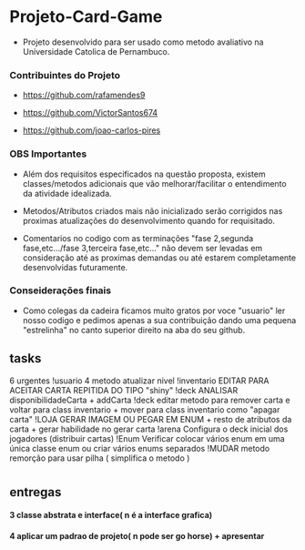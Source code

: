 # Projeto-Card-Game
- Projeto desenvolvido para ser usado como metodo avaliativo na Universidade Catolica de Pernambuco.

### Contribuintes do Projeto

- https://github.com/rafamendes9

- https://github.com/VictorSantos674

- https://github.com/joao-carlos-pires


### OBS Importantes

- Além dos requisitos especificados na questão proposta, existem classes/metodos adicionais que vão melhorar/facilitar o entendimento da atividade idealizada.


- Metodos/Atributos criados mais não inicializado serão corrigidos nas proximas atualizações do desenvolvimento quando for requisitado. 

- Comentarios no codigo com as terminações "fase 2,segunda fase,etc.../fase 3,terceira fase,etc..." não devem ser levadas em consideração até as proximas demandas ou até estarem completamente desenvolvidas futuramente.


### Conseiderações finais

- Como colegas da cadeira ficamos muito gratos por voce "usuario" ler nosso codigo e pedimos apenas a sua contribuição dando uma pequena "estrelinha" no canto superior direito na aba do seu github.



## tasks
6 urgentes
!usuario  4 metodo atualizar nivel 
!inventario EDITAR PARA ACEITAR CARTA REPITIDA DO TIPO "shiny"
!deck ANALISAR disponibilidadeCarta + addCarta
!deck editar metodo para remover carta e voltar para class inventario + mover para class inventario como "apagar carta"
!LOJA   GERAR IMAGEM OU PEGAR EM ENUM + resto de atributos da carta + gerar habilidade no gerar carta
!arena Configura o deck inicial dos jogadores (distribuir cartas)
!Enum  Verificar colocar vários enum em uma única classe enum ou criar vários enums separados
!MUDAR metodo remorção para usar pilha ( simplifica o metodo )


#

## entregas

#### 3 classe abstrata e interface( n é a interface grafica)

#### 4 aplicar um padrao de projeto( n pode ser go horse) + apresentar